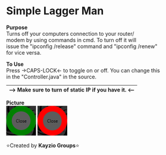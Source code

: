 # Simple Lagger Man  
**Purpose**  
Turns off your computers connection to your router/  
modem by using commands in cmd. To turn off it will  
issue the "ipconfig /release" command and "ipconfig /renew"  
for vice versa.
  
**To Use**  
Press ->CAPS-LOCK<- to toggle on or off. You can change this  
in the "Controller.java" in the source.  
  
**--> Make sure to turn of static IP if you have it. <--**  |
------------------------------------------------------------|
  
**Picture**  
![picture alt](https://raw.githubusercontent.com/Kayzio/Simple-Lagger-Man/master/lib/images/lag_off.png "When lag is not on")
![picture alt](https://raw.githubusercontent.com/Kayzio/Simple-Lagger-Man/master/lib/images/lag_on.PNG "When lag is on") 

:star:Created by **Kayzio Groups**:star:
